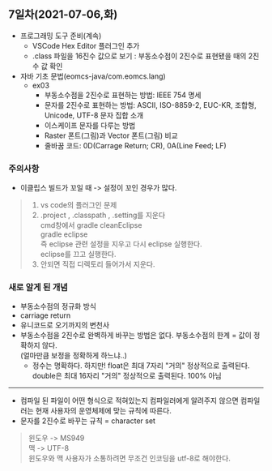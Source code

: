 ## 7일차(2021-07-06,화)
- 프로그래밍 도구 준비(계속)
	- VSCode Hex Editor 플러그인 추가
	- .class 파일을 16진수 값으로 보기 : 부동소수점이 2진수로 표현됐을 때의 2진수 값 확인
- 자바 기초 문법(eomcs-java/com.eomcs.lang)
	- ex03
		- 부동소수점을 2진수로 표현하는 방법: IEEE 754 명세
		- 문자를 2진수로 표현하는 방법: ASCII, ISO-8859-2, EUC-KR, 조합형, Unicode, UTF-8 문자 집합 소개
		- 이스케이프 문자를 다루는 방법
		- Raster 폰트(그림)과 Vector 폰트(그림) 비교 
		- 줄바꿈 코드: 0D(Carrage Return; CR), 0A(Line Feed; LF)

### 주의사항<br >
- 이클립스 빌드가 꼬일 때 -> 설정이 꼬인 경우가 많다.
    
> 1. vs code의 플러그인 문제<br > 
> 2. .project , .classpath , .setting를 지운다<br > 
>     cmd창에서 gradle cleanEclipse <br > 
>     gradle eclipse <br > 
>     즉 eclipse 관련 설정을 지우고 다시 eclipse 실행한다. <br > 
> eclipse를 끄고 실행한다. 
>3. 안되면 직접 디렉토리 들어가서 지운다.



### 새로 알게 된 개념
  - 부동소수점의 정규화 방식
  - carriage return
  - 유니코드로 오기까지의 변천사
  - 부동소수점을 2진수로 완벽하게 바꾸는 방법은 없다.
부동소수점의 한계 = 값이 정확하지 않다. <br > (얼마만큼 보정을 정확하게 하느냐..)
     - 정수는 명확하다. 하지만!
float은 최대 7자리 "거의" 정상적으로 출력된다.<br > 
double은 최대 16자리 "거의" 정상적으로 출력된다.
100% 아님
___

 - 컴파일 된 파일이 어떤 형식으로 적혀있는지 컴파일러에게 알려주지 않으면 컴파일러는 현재 사용자의 운영체제에 맞는 규칙에 따른다.
- 문자를 2진수로 바꾸는 규칙 = character set 
>윈도우 -> MS949 <br > 
>맥 -> UTF-8                <br > 윈도우와 맥 사용자가 소통하려면 무조건 인코딩을 utf-8로 해야한다.

 
		


